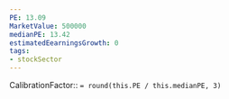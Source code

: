 ```yaml
---
PE: 13.09
MarketValue: 500000
medianPE: 13.42
estimatedEearningsGrowth: 0
tags:
- stockSector 
---
```

CalibrationFactor:: `= round(this.PE / this.medianPE, 3)`

